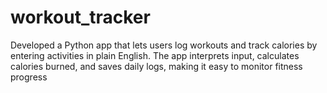 # workout_tracker
Developed a Python app that lets users log workouts and track calories by entering activities in plain English. The app interprets input, calculates calories burned, and saves daily logs, making it easy to monitor fitness progress
